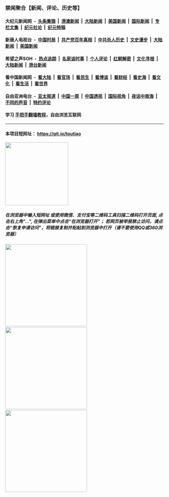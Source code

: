 ### 禁闻聚合【新闻、评论、历史等】

#### 大纪元新闻网 &nbsp;-&nbsp; [头条集锦](indexes/E头条集锦.md?t=02260902) &nbsp;|&nbsp; [港澳新闻](indexes/E港澳新闻.md?t=02260902)  &nbsp;|&nbsp; [大陆新闻](indexes/E大陆新闻.md?t=02260902) &nbsp;|&nbsp; [美国新闻](indexes/E美国新闻.md?t=02260902) &nbsp;|&nbsp; [国际新闻](indexes/E国际新闻.md?t=02260902) &nbsp;|&nbsp; [专栏文集](indexes/E专栏文集.md?t=02260902) &nbsp;|&nbsp; [纪元社论](indexes/E纪元社论.md?t=02260902) &nbsp;|&nbsp; [纪元特稿](indexes/E纪元特稿.md?t=02260902) 

#### 新唐人电视台 &nbsp;-&nbsp; [中国时局](indexes/N中国时局.md?t=02260902) &nbsp;|&nbsp; [共产党百年真相](indexes/N共产党百年真相.md?t=02260902) &nbsp;|&nbsp; [中共杀人历史](indexes/N中共杀人历史.md?t=02260902) &nbsp;|&nbsp; [文史漫步](indexes/N文史漫步.md?t=02260902) &nbsp;|&nbsp; [大陆新闻](indexes/N大陆新闻.md?t=02260902) &nbsp;|&nbsp; [美国新闻](indexes/N美国新闻.md?t=02260902)

#### 希望之声SOH &nbsp;-&nbsp; [热点追踪](indexes/H热点追踪.md?t=02260902) &nbsp;|&nbsp; [名家谈时事](indexes/H名家谈时事.md?t=02260902) &nbsp;|&nbsp; [个人评论](indexes/H个人评论.md?t=02260902)  &nbsp;|&nbsp; [红朝解密](indexes/H红朝解密.md?t=02260902) &nbsp;|&nbsp; [文化寻根](indexes/H文化寻根.md?t=02260902) &nbsp;|&nbsp; [大陆新闻](indexes/H大陆新闻.md?t=02260902) &nbsp;|&nbsp; [港台新闻](indexes/H港台新闻.md?t=02260902)

#### 看中国新闻网 &nbsp;-&nbsp; [看大陆](indexes/S看大陆.md?t=02260902) &nbsp;|&nbsp; [看官场](indexes/S看官场.md?t=02260902) &nbsp;|&nbsp; [看民生](indexes/S看民生.md?t=02260902)  &nbsp;|&nbsp; [看博谈](indexes/S看博谈.md?t=02260902) &nbsp;|&nbsp; [看财经](indexes/S看财经.md?t=02260902) &nbsp;|&nbsp; [看史海](indexes/S看史海.md?t=02260902) &nbsp;|&nbsp; [看文化](indexes/S看文化.md?t=02260902) &nbsp;|&nbsp; [看生活](indexes/S看生活.md?t=02260902) &nbsp;|&nbsp; [看世界](indexes/S看世界.md?t=02260902)

#### 自由亚洲电台 &nbsp;-&nbsp; [亚太报道](indexes/R亚太报道.md?t=02260902) &nbsp;|&nbsp; [中国一周](indexes/R中国一周.md?t=02260902) &nbsp;|&nbsp; [中国透视](indexes/R中国透视.md?t=02260902)  &nbsp;|&nbsp; [国际视角](indexes/R国际视角.md?t=02260902) &nbsp;|&nbsp; [夜话中南海](indexes/R夜话中南海.md?t=02260902) &nbsp;|&nbsp; [不同的声音](indexes/R不同的声音.md?t=02260902) &nbsp;|&nbsp; [特约评论](indexes/R特约评论.md?t=02260902)

#### 学习 [手把手翻墙教程](https://github.com/gfw-breaker/guides/wiki)，自由浏览互联网

----

#### 本项目短网址： https://git.io/toutiao
<img src="https://raw.githubusercontent.com/gfw-breaker/banned-news/master/scripts/img/qr.png" width="200px"/>  

##### 在浏览器中输入短网址 或使用微信、支付宝等二维码工具扫描二维码打开页面, 点击右上角"...", 在弹出菜单中点击“在浏览器打开”； 若网页被举报禁止访问，请点击“恢复申请访问”，将链接复制并粘贴到浏览器中打开（请不要使用QQ或360浏览器）

<img src="https://raw.githubusercontent.com/gfw-breaker/banned-news/master/scripts/img/1.png" width="260px"/> &nbsp; <img src="https://raw.githubusercontent.com/gfw-breaker/banned-news/master/scripts/img/2.png" width="260px"/> &nbsp; <img src="https://raw.githubusercontent.com/gfw-breaker/banned-news/master/scripts/img/3.png" width="260px"/>
